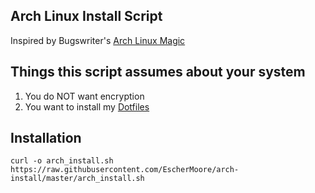 ## Arch Linux Install Script

Inspired by Bugswriter's [Arch Linux Magic](https://github.com/bugswriter/arch-linux-magic) 

## Things this script assumes about your system
 
1. You do NOT want encryption
1. You want to install my [Dotfiles](https://github.com/EscherMoore/Dotfiles)

## Installation

```
curl -o arch_install.sh https://raw.githubusercontent.com/EscherMoore/arch-install/master/arch_install.sh
```
